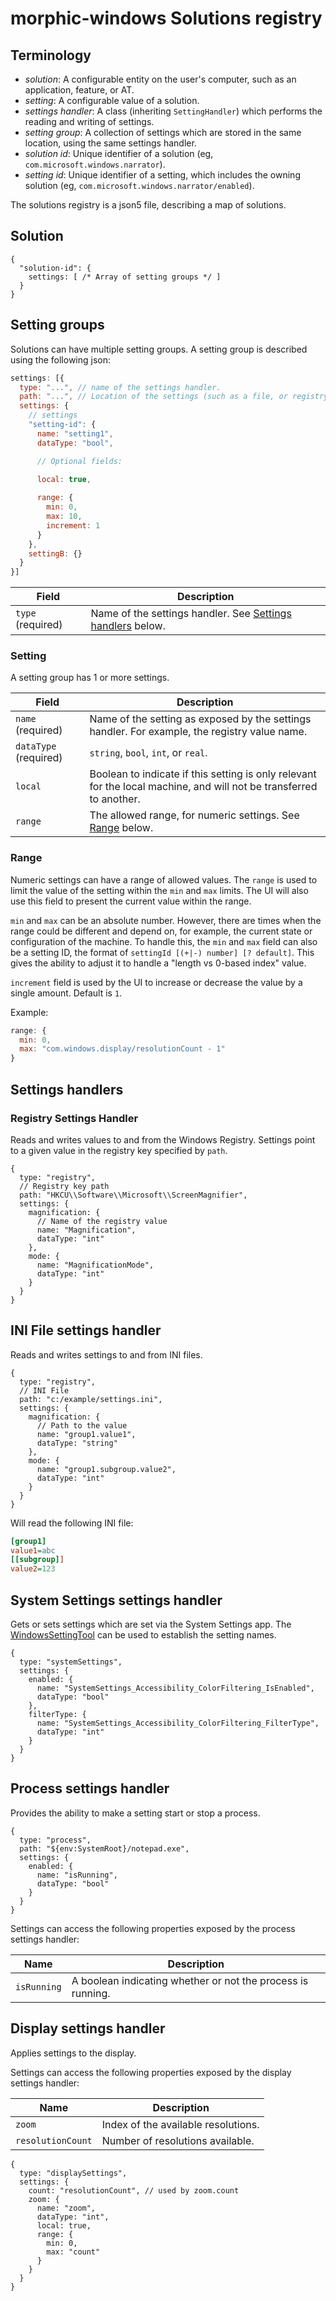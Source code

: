 ﻿# morphic-windows Solutions registry

## Terminology
* *solution*: A configurable entity on the user's computer, such as an application, feature, or AT.
* *setting*: A configurable value of a solution.
* *settings handler*: A class (inheriting `SettingHandler`) which performs the reading and writing of settings.
* *setting group*: A collection of settings which are stored in the same location, using the same settings handler.
* *solution id*: Unique identifier of a solution (eg, `com.microsoft.windows.narrator`).
* *setting id*: Unique identifier of a setting, which includes the owning solution (eg, `com.microsoft.windows.narrator/enabled`).

The solutions registry is a json5 file, describing a map of solutions.

## Solution

```json5
{
  "solution-id": {
    settings: [ /* Array of setting groups */ ]
  }
}
```

## Setting groups

Solutions can have multiple setting groups. A setting group is described using the following json:

```js
settings: [{
  type: "...", // name of the settings handler.
  path: "...", // Location of the settings (such as a file, or registry key)
  settings: {
    // settings
    "setting-id": {
      name: "setting1",
      dataType: "bool",

      // Optional fields:

      local: true,
      
      range: {
        min: 0,
        max: 10,
        increment: 1
      }
    },
    settingB: {}
  }
}]
```

|Field|Description
|---|---
|`type` (required)|Name of the settings handler. See [Settings handlers](#settingshandlers) below.


### Setting

A setting group has 1 or more settings.

|Field|Description
|---|---
|`name` (required)|Name of the setting as exposed by the settings handler. For example, the registry value name.
|`dataType` (required)|`string`, `bool`, `int`, or `real`.
|`local`|Boolean to indicate if this setting is only relevant for the local machine, and will not be transferred to another. 
|`range`|The allowed range, for numeric settings. See [Range](#range) below.

### Range

Numeric settings can have a range of allowed values. The `range` is used to limit the value of the setting
within the `min` and `max` limits. The UI will also use this field to present the current value within the range.

`min` and `max` can be an absolute number. However, there are times when the range could be different and depend on,
for example, the current state or configuration of the machine. To handle this, the `min` and `max` field can also
be a setting ID, the format of `settingId [(+|-) number] [? default]`. This gives the ability to adjust it to
handle a "length vs 0-based index" value.

`increment` field is used by the UI to increase or decrease the value by a single amount. Default is `1`.

Example:
```js
range: {
  min: 0,
  max: "com.windows.display/resolutionCount - 1"
}
```

## Settings handlers

### Registry Settings Handler

Reads and writes values to and from the Windows Registry. Settings point to a given value in the registry key
specified by `path`.

```json5
{
  type: "registry",
  // Registry key path
  path: "HKCU\\Software\\Microsoft\\ScreenMagnifier",
  settings: {
    magnification: {
      // Name of the registry value
      name: "Magnification",
      dataType: "int"
    },
    mode: {
      name: "MagnificationMode",
      dataType: "int"
    }
  }
}
```

## INI File settings handler

Reads and writes settings to and from INI files.

```json5
{
  type: "registry",
  // INI File
  path: "c:/example/settings.ini",
  settings: {
    magnification: {
      // Path to the value
      name: "group1.value1",
      dataType: "string"
    },
    mode: {
      name: "group1.subgroup.value2",
      dataType: "int"
    }
  }
}
```

Will read the following INI file:

```ini
[group1]
value1=abc
[[subgroup]]
value2=123
```

## System Settings settings handler

Gets or sets settings which are set via the System Settings app.
The [WindowsSettingTool](https://github.com/stegru/WindowsSettingsTool) can be used to establish the setting names. 

```json5
{
  type: "systemSettings",
  settings: {
    enabled: {
      name: "SystemSettings_Accessibility_ColorFiltering_IsEnabled",
      dataType: "bool"
    },
    filterType: {
      name: "SystemSettings_Accessibility_ColorFiltering_FilterType",
      dataType: "int"
    }
  }
}
```

## Process settings handler

Provides the ability to make a setting start or stop a process.

```json5
{
  type: "process",
  path: "${env:SystemRoot}/notepad.exe",
  settings: {
    enabled: {
      name: "isRunning",
      dataType: "bool"
    }
  }
}
```

Settings can access the following properties exposed by the process settings handler:

|Name|Description
|---|---
|`isRunning`|A boolean indicating whether or not the process is running.


## Display settings handler

Applies settings to the display.

Settings can access the following properties exposed by the display settings handler:

|Name|Description
|---|---
|`zoom`|Index of the available resolutions.
|`resolutionCount`|Number of resolutions available.

```json5
{
  type: "displaySettings",
  settings: {
    count: "resolutionCount", // used by zoom.count
    zoom: {
      name: "zoom",
      dataType: "int",
      local: true,
      range: {
        min: 0,
        max: "count"
      }
    }
  }
}
```
